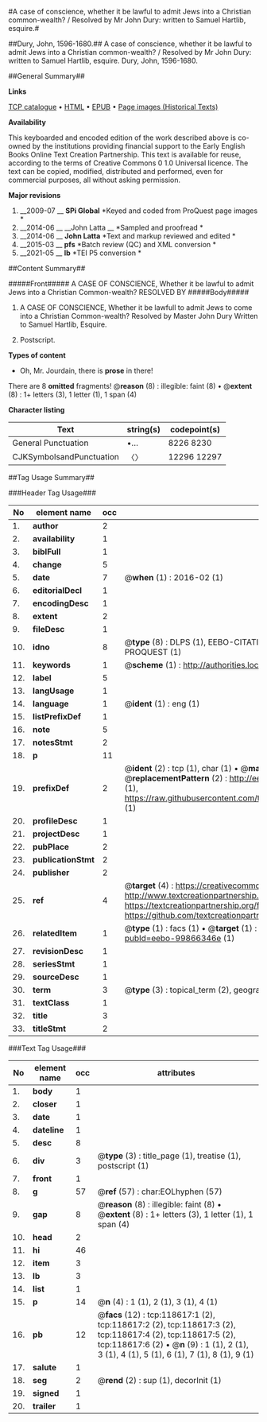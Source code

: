 #A case of conscience, whether it be lawful to admit Jews into a Christian common-wealth? / Resolved by Mr John Dury: written to Samuel Hartlib, esquire.#

##Dury, John, 1596-1680.##
A case of conscience, whether it be lawful to admit Jews into a Christian common-wealth? / Resolved by Mr John Dury: written to Samuel Hartlib, esquire.
Dury, John, 1596-1680.

##General Summary##

**Links**

[TCP catalogue](http://www.ota.ox.ac.uk/tcp/)  • 
[HTML](http://tei.it.ox.ac.uk/tcp/Texts-HTML/free/A81/A81907.html)  • 
[EPUB](http://tei.it.ox.ac.uk/tcp/Texts-EPUB/free/A81/A81907.epub) • 
[Page images (Historical Texts)](https://historicaltexts.jisc.ac.uk/eebo-99866346e)

**Availability**

This keyboarded and encoded edition of the work described above is co-owned by the
    institutions providing financial support to the Early English Books Online Text Creation
    Partnership. This text is available for reuse, according to the terms of  Creative Commons 0 1.0 Universal
    licence. The text can be copied, modified, distributed and performed, even for commercial
    purposes, all without asking permission.

**Major revisions**

1. __2009-07 __ __SPi Global__ *Keyed and coded from ProQuest page images *
1. __2014-06 __ __John Latta __ *Sampled and proofread *
1. __2014-06 __ __John Latta__ *Text and markup reviewed and edited *
1. __2015-03 __ __pfs__ *Batch review (QC) and XML conversion *
1. __2021-05 __ __lb__ *TEI P5 conversion *

##Content Summary##

#####Front#####
A CASE OF CONSCIENCE, Whether it be lawful to admit Jews into a Christian Common-wealth? RESOLVED BY
#####Body#####

1. A CASE OF CONSCIENCE, Whether it be lawfull to admit Jews to come into a Christian Common-wealth? Resolved by Master John Dury Written to Samuel Hartlib, Esquire.

1. Postscript.

**Types of content**

  * Oh, Mr. Jourdain, there is **prose** in there!

There are 8 **omitted** fragments! 
 @__reason__ (8) : illegible: faint (8)  •  @__extent__ (8) : 1+ letters (3), 1 letter (1), 1 span (4)

**Character listing**


|Text|string(s)|codepoint(s)|
|---|---|---|
|General Punctuation|•…|8226 8230|
|CJKSymbolsandPunctuation|〈〉|12296 12297|

##Tag Usage Summary##

###Header Tag Usage###

|No|element name|occ|attributes|
|---|---|---|---|
|1.|__author__|2||
|2.|__availability__|1||
|3.|__biblFull__|1||
|4.|__change__|5||
|5.|__date__|7| @__when__ (1) : 2016-02 (1)|
|6.|__editorialDecl__|1||
|7.|__encodingDesc__|1||
|8.|__extent__|2||
|9.|__fileDesc__|1||
|10.|__idno__|8| @__type__ (8) : DLPS (1), EEBO-CITATION (1), VID (1), EEBO-PROQUEST (1), STC (3), PROQUEST (1)|
|11.|__keywords__|1| @__scheme__ (1) : http://authorities.loc.gov/ (1)|
|12.|__label__|5||
|13.|__langUsage__|1||
|14.|__language__|1| @__ident__ (1) : eng (1)|
|15.|__listPrefixDef__|1||
|16.|__note__|5||
|17.|__notesStmt__|2||
|18.|__p__|11||
|19.|__prefixDef__|2| @__ident__ (2) : tcp (1), char (1)  •  @__matchPattern__ (2) : ([0-9\-]+):([0-9IVX]+) (1), (.+) (1)  •  @__replacementPattern__ (2) : http://eebo.chadwyck.com/downloadtiff?vid=$1&page=$2 (1), https://raw.githubusercontent.com/textcreationpartnership/Texts/master/tcpchars.xml#$1 (1)|
|20.|__profileDesc__|1||
|21.|__projectDesc__|1||
|22.|__pubPlace__|2||
|23.|__publicationStmt__|2||
|24.|__publisher__|2||
|25.|__ref__|4| @__target__ (4) : https://creativecommons.org/publicdomain/zero/1.0/ (1), http://www.textcreationpartnership.org/docs/. (1), https://textcreationpartnership.org/faq/#faq05 (1), https://github.com/textcreationpartnership (1)|
|26.|__relatedItem__|1| @__type__ (1) : facs (1)  •  @__target__ (1) : https://data.historicaltexts.jisc.ac.uk/view?pubId=eebo-99866346e (1)|
|27.|__revisionDesc__|1||
|28.|__seriesStmt__|1||
|29.|__sourceDesc__|1||
|30.|__term__|3| @__type__ (3) : topical_term (2), geographic_name (1)|
|31.|__textClass__|1||
|32.|__title__|3||
|33.|__titleStmt__|2||


###Text Tag Usage###

|No|element name|occ|attributes|
|---|---|---|---|
|1.|__body__|1||
|2.|__closer__|1||
|3.|__date__|1||
|4.|__dateline__|1||
|5.|__desc__|8||
|6.|__div__|3| @__type__ (3) : title_page (1), treatise (1), postscript (1)|
|7.|__front__|1||
|8.|__g__|57| @__ref__ (57) : char:EOLhyphen (57)|
|9.|__gap__|8| @__reason__ (8) : illegible: faint (8)  •  @__extent__ (8) : 1+ letters (3), 1 letter (1), 1 span (4)|
|10.|__head__|2||
|11.|__hi__|46||
|12.|__item__|3||
|13.|__lb__|3||
|14.|__list__|1||
|15.|__p__|14| @__n__ (4) : 1 (1), 2 (1), 3 (1), 4 (1)|
|16.|__pb__|12| @__facs__ (12) : tcp:118617:1 (2), tcp:118617:2 (2), tcp:118617:3 (2), tcp:118617:4 (2), tcp:118617:5 (2), tcp:118617:6 (2)  •  @__n__ (9) : 1 (1), 2 (1), 3 (1), 4 (1), 5 (1), 6 (1), 7 (1), 8 (1), 9 (1)|
|17.|__salute__|1||
|18.|__seg__|2| @__rend__ (2) : sup (1), decorInit (1)|
|19.|__signed__|1||
|20.|__trailer__|1||
